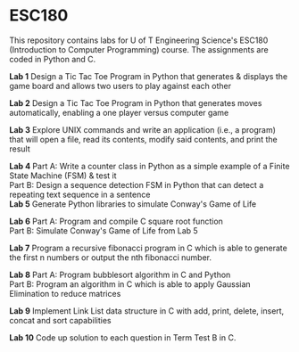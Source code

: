 # ESC180  
This repository contains labs for U of T Engineering Science's ESC180 (Introduction to Computer Programming) course. The assignments are coded in Python and C. 

**Lab 1**  Design a Tic Tac Toe Program in Python that generates & displays the game board and allows two users to play against each other    

**Lab 2**  Design a Tic Tac Toe Program in Python that generates moves automatically, enabling a one player versus computer game    

**Lab 3**  Explore UNIX commands and write an application (i.e., a program) that will open a file, read its contents, modify said contents, and print the result  

**Lab 4**  Part A: Write a counter class in Python as a simple example of a Finite State Machine (FSM) & test it   
Part B: Design a sequence detection FSM in Python that can detect a repeating text sequence in a sentence   
**Lab 5**  Generate Python libraries to simulate Conway's Game of Life   

**Lab 6**  Part A: Program and compile C square root function  
Part B: Simulate Conway's Game of Life from Lab 5   

**Lab 7**  Program a recursive fibonacci program in C which is able to generate the first n numbers or output the nth fibonacci number.  

**Lab 8**  Part A: Program bubblesort algorithm in C and Python   
Part B: Program an algorithm in C which is able to apply Gaussian Elimination to reduce matrices  

**Lab 9**  Implement Link List data structure in C with add, print, delete, insert, concat and sort capabilities 

**Lab 10**  Code up solution to each question in Term Test B in C.  


